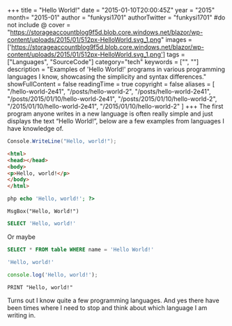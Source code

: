 +++
title = "Hello World!"
date = "2015-01-10T20:00:45Z"
year = "2015"
month= "2015-01"
author = "funkysi1701"
authorTwitter = "funkysi1701" #do not include @
cover = "https://storageaccountblog9f5d.blob.core.windows.net/blazor/wp-content/uploads/2015/01/512px-HelloWorld.svg_1.png"
images =['https://storageaccountblog9f5d.blob.core.windows.net/blazor/wp-content/uploads/2015/01/512px-HelloWorld.svg_1.png']
tags = ["Languages", "SourceCode"]
category="tech"
keywords = ["", ""]
description = "Examples of 'Hello World!' programs in various programming languages I know, showcasing the simplicity and syntax differences."
showFullContent = false
readingTime = true
copyright = false
aliases = [
    "/hello-world-2e41",
    "/posts/hello-world-2",
    "/posts/hello-world-2e41",
    "/posts/2015/01/10/hello-world-2e41",
    "/posts/2015/01/10/hello-world-2",
    "/2015/01/10/hello-world-2e41",
    "/2015/01/10/hello-world-2"
]
+++
The first program anyone writes in a new language is often really simple and just displays the text “Hello World!”, below are a few examples from languages I have knowledge of.

```C#
Console.WriteLine("Hello, world!");
```

```HTML
<html>
<head></head>
<body>
<p>Hello, world!</p>
</body>
</html>
```

```PHP
php echo 'Hello, world!'; ?>
```

```
MsgBox("Hello, World!")
```

```SQL
SELECT 'Hello, world!'
```
Or maybe 
```SQL
SELECT * FROM table WHERE name = 'Hello World!'
```

```PowerShell
'Hello, world!'
```

```JavaScript
console.log('Hello, world!');
```

```BASIC
PRINT "Hello, world!"
```

Turns out I know quite a few programming languages. And yes there have been times where I need to stop and think about which language I am writing in.